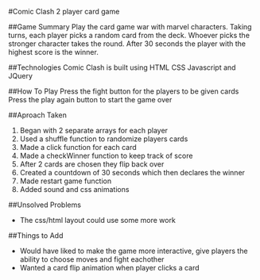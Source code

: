 #Comic Clash
2 player card game

##Game Summary
Play the card game war with marvel characters. Taking turns, each player picks a random card from the deck. Whoever picks the stronger character takes the round. After 30 seconds the player with the highest score is the winner.

##Technologies
Comic Clash is built using HTML CSS Javascript and JQuery

##How To Play
Press the fight button for the players to be given cards
Press the play again button to start the game over

##Aproach Taken
1. Began with 2 separate arrays for each player
2. Used a shuffle function to randomize players cards
3. Made a click function for each card
4. Made a checkWinner function to keep track of score
5. After 2 cards are chosen they flip back over
6. Created a countdown of 30 seconds which then declares the winner
7. Made restart game function
7. Added sound and css animations 


##Unsolved Problems
- The css/html layout could use some more work

##Things to Add
- Would have liked to make the game more interactive, give players the ability to choose moves and fight eachother
- Wanted a card flip animation when player clicks a card











